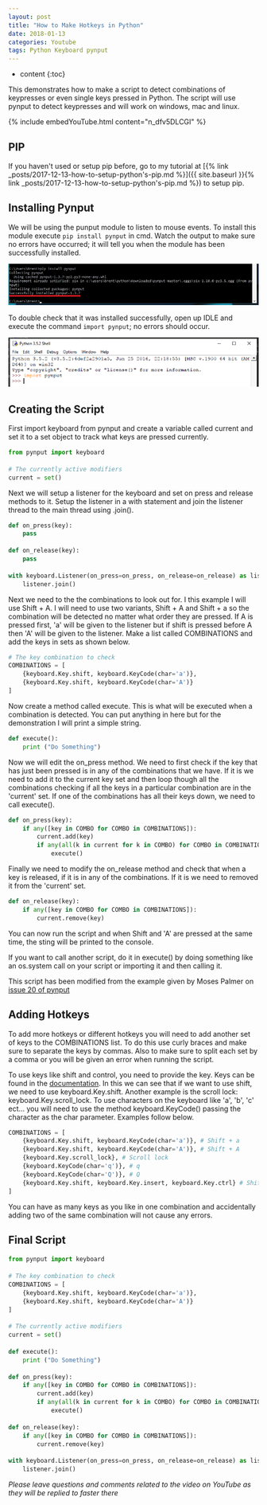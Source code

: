 ```yaml
---
layout: post
title: "How to Make Hotkeys in Python"
date: 2018-01-13
categories: Youtube
tags: Python Keyboard pynput
---
```


* content
{:toc}

This demonstrates how to make a script to detect combinations of keypresses or even single keys pressed in Python. The script will use pynput to detect keypresses and will work on windows, mac and linux.

{% include embedYouTube.html content="n_dfv5DLCGI" %}

<!-- more -->

## PIP
If you haven't used or setup pip before, go to my tutorial at [{% link _posts/2017-12-13-how-to-setup-python's-pip.md %}]({{ site.baseurl }}{% link _posts/2017-12-13-how-to-setup-python's-pip.md %}) to setup pip.

## Installing Pynput
We will be using the punput module to listen to mouse events. To install this module execute ```pip install pynput``` in cmd. Watch the output to make sure no errors have occurred; it will tell you when the module has been successfully installed.

![Installing pynput](/images/how-to-get-mouse-clicks-with-python-pynput1.png)

To double check that it was installed successfully, open up IDLE and execute the command ```import pynput```; no errors should occur.

![Testing pynput](/images/how-to-get-mouse-clicks-with-python-pynput2.png)

## Creating the Script
First import keyboard from pynput and create a variable called current and set it to a set object to track what keys are pressed currently.

```python
from pynput import keyboard

# The currently active modifiers
current = set()
```

Next we will setup a listener for the keyboard and set on press and release methods to it. Setup the listener in a with statement and join the listener thread to the main thread using .join().

```python
def on_press(key):
    pass

def on_release(key):
    pass

with keyboard.Listener(on_press=on_press, on_release=on_release) as listener:
    listener.join()
```

Next we need to the the combinations to look out for. I this example I will use Shift + A. I will need to use two variants, Shift + A and Shift + a so the combination will be detected no matter what order they are pressed. If A is pressed first, 'a' will be given to the listener but if shift is pressed before A then 'A' will be given to the listener. Make a list called COMBINATIONS and add the keys in sets as shown below.

```python
# The key combination to check
COMBINATIONS = [
    {keyboard.Key.shift, keyboard.KeyCode(char='a')},
    {keyboard.Key.shift, keyboard.KeyCode(char='A')}
]
```

Now create a method called execute. This is what will be executed when a combination is detected. You can put anything in here but for the demonstration I will print a simple string.

```python
def execute():
    print ("Do Something")
```

Now we will edit the on_press method. We need to first check if the key that has just been pressed is in any of the combinations that we have. If it is we need to add it to the current key set and then loop though all the combinations checking if all the keys in a particular combination are in the 'current' set. If one of the combinations has all their keys down, we need to call execute().

```python
def on_press(key):
    if any([key in COMBO for COMBO in COMBINATIONS]):
        current.add(key)
        if any(all(k in current for k in COMBO) for COMBO in COMBINATIONS):
            execute()
```

Finally we need to modify the on_release method and check that when a key is released, if it is in any of the combinations. If it is we need to removed it from the 'current' set.

```python
def on_release(key):
    if any([key in COMBO for COMBO in COMBINATIONS]):
        current.remove(key)
```

You can now run the script and when Shift and 'A' are pressed at the same time, the sting will be printed to the console.

If you want to call another script, do it in execute() by doing something like an os.system call on your script or importing it and then calling it.

This script has been modified from the example given by Moses Palmer on [issue 20 of pynput](https://github.com/moses-palmer/pynput/issues/20)

## Adding Hotkeys
To add more hotkeys or different hotkeys you will need to add another set of keys to the COMBINATIONS list. To do this use curly braces and make sure to separate the keys by commas. Also to make sure to split each set by a comma or you will be given an error when running the script.

To use keys like shift and control, you need to provide the key. Keys can be found in the [documentation](https://pynput.readthedocs.io/en/latest/keyboard.html#pynput.keyboard.Key). In this we can see that if we want to use shift, we need to use keyboard.Key.shift. Another example is the scroll lock: keyboard.Key.scroll_lock. To use characters on the keyboard like 'a', 'b', 'c' ect... you will need to use the method keyboard.KeyCode() passing the character as the char parameter. Examples follow below.

```python
COMBINATIONS = [
    {keyboard.Key.shift, keyboard.KeyCode(char='a')}, # Shift + a
    {keyboard.Key.shift, keyboard.KeyCode(char='A')}, # Shift + A
    {keyboard.Key.scroll_lock}, # Scroll lock
    {keyboard.KeyCode(char='q')}, # q
    {keyboard.KeyCode(char='Q')}, # Q
    {keyboard.Key.shift, keyboard.Key.insert, keyboard.Key.ctrl} # Shift + Insert + Ctrl
]
```

You can have as many keys as you like in one combination and accidentally adding two of the same combination will not cause any errors.

## Final Script
```python
from pynput import keyboard

# The key combination to check
COMBINATIONS = [
    {keyboard.Key.shift, keyboard.KeyCode(char='a')},
    {keyboard.Key.shift, keyboard.KeyCode(char='A')}
]

# The currently active modifiers
current = set()

def execute():
    print ("Do Something")

def on_press(key):
    if any([key in COMBO for COMBO in COMBINATIONS]):
        current.add(key)
        if any(all(k in current for k in COMBO) for COMBO in COMBINATIONS):
            execute()

def on_release(key):
    if any([key in COMBO for COMBO in COMBINATIONS]):
        current.remove(key)

with keyboard.Listener(on_press=on_press, on_release=on_release) as listener:
    listener.join()
```

*Please leave questions and comments related to the video on YouTube as they will be replied to faster there*
